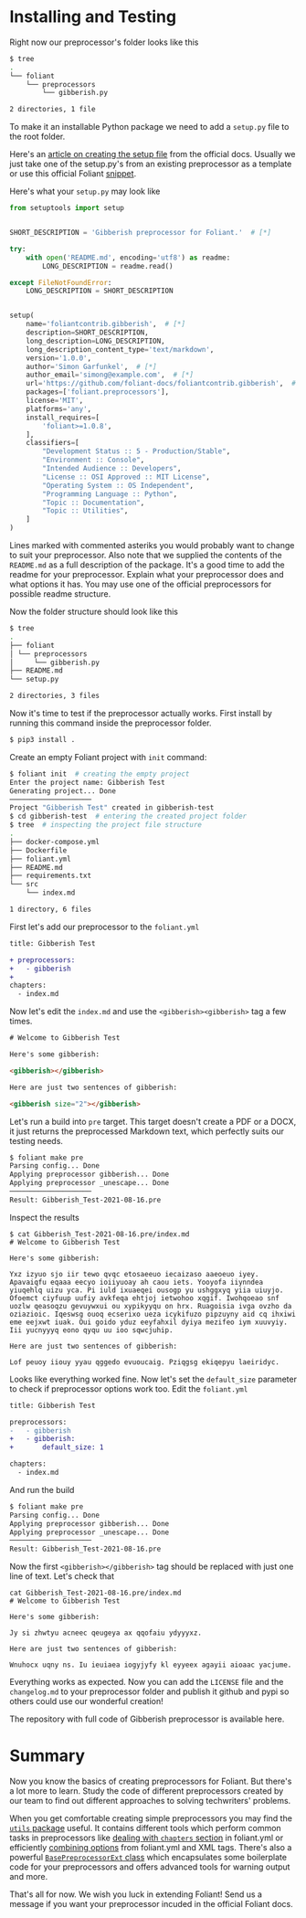 # Installing and Testing

Right now our preprocessor's folder looks like this

```bash
$ tree
.
└── foliant
    └── preprocessors
        └── gibberish.py

2 directories, 1 file
```

To make it an installable Python package we need to add a `setup.py` file to the root folder.

Here's an [article on creating the setup file](https://docs.python.org/3/distutils/setupscript.html) from the official docs. Usually we just take one of the setup.py's from an existing preprocessor as a template or use this official Foliant [snippet](https://github.com/foliant-docs/foliantcontrib.templates.preprocessor/blob/develop/setup.py).

Here's what your `setup.py` may look like

```python
from setuptools import setup


SHORT_DESCRIPTION = 'Gibberish preprocessor for Foliant.'  # [*]

try:
    with open('README.md', encoding='utf8') as readme:
        LONG_DESCRIPTION = readme.read()

except FileNotFoundError:
    LONG_DESCRIPTION = SHORT_DESCRIPTION


setup(
    name='foliantcontrib.gibberish',  # [*]
    description=SHORT_DESCRIPTION,
    long_description=LONG_DESCRIPTION,
    long_description_content_type='text/markdown',
    version='1.0.0',
    author='Simon Garfunkel',  # [*]
    author_email='simong@example.com',  # [*]
    url='https://github.com/foliant-docs/foliantcontrib.gibberish',  # [*]
    packages=['foliant.preprocessors'],
    license='MIT',
    platforms='any',
    install_requires=[
        'foliant>=1.0.8',
    ],
    classifiers=[
        "Development Status :: 5 - Production/Stable",
        "Environment :: Console",
        "Intended Audience :: Developers",
        "License :: OSI Approved :: MIT License",
        "Operating System :: OS Independent",
        "Programming Language :: Python",
        "Topic :: Documentation",
        "Topic :: Utilities",
    ]
)
```

Lines marked with commented asteriks you would probably want to change to suit your preprocessor. Also note that we supplied the contents of the `README.md` as a full description of the package. It's a good time to add the readme for your preprocessor. Explain what your preprocessor does and what options it has. You may use one of the official preprocessors for possible readme structure.

Now the folder structure should look like this

```bash
$ tree
.
├── foliant
│ └── preprocessors
│     └── gibberish.py
├── README.md
└── setup.py

2 directories, 3 files
```

Now it's time to test if the preprocessor actually works. First install by running this command inside the preprocessor folder.

```bash
$ pip3 install .
```

Create an empty Foliant project with `init` command:

```bash
$ foliant init  # creating the empty project
Enter the project name: Gibberish Test                                                                                                          
Generating project... Done
────────────────────
Project "Gibberish Test" created in gibberish-test
$ cd gibberish-test  # entering the created project folder
$ tree  # inspecting the project file structure
.
├── docker-compose.yml
├── Dockerfile
├── foliant.yml
├── README.md
├── requirements.txt
└── src
    └── index.md

1 directory, 6 files
```

First let's add our preprocessor to the `foliant.yml`

```diff
title: Gibberish Test

+ preprocessors:
+   - gibberish
+
chapters:
  - index.md
```

Now let's edit the `index.md` and use the `<gibberish><gibberish>` tag a few times.

```html
# Welcome to Gibberish Test

Here's some gibberish:

<gibberish></gibberish>

Here are just two sentences of gibberish:

<gibberish size="2"></gibberish>
```

Let's run a build into `pre` target. This target doesn't create a PDF or a DOCX, it just returns the preprocessed Markdown text, which perfectly suits our testing needs.

```bash
$ foliant make pre   
Parsing config... Done
Applying preprocessor gibberish... Done
Applying preprocessor _unescape... Done
────────────────────
Result: Gibberish_Test-2021-08-16.pre
```

Inspect the results

```
$ cat Gibberish_Test-2021-08-16.pre/index.md 
# Welcome to Gibberish Test

Here's some gibberish:

Yxz izyuo sjo iir tewo qvqc etosaeeuo iecaizaso aaeoeuo iyey. Apavaiqfu eqaaa eecyo ioiiyuoay ah caou iets. Yooyofa iiynndea yiuqehlq uizu yca. Pi iuld ixuaeqei ousogp yu ushggxyq yiia uiuyjo. Ofoemct ciyfuup uufiy avkfeqa ehtjoj ietwohoo xqgif. Iwohqoeao snf uozlw qeasoqzu gevuywxui ou xypikyyqu on hrx. Ruagoisia ivga ovzho da oziazioic. Iqeswsg ouoq ecserixo ueza icykifuzo pipzuyny aid cq ihxiwi eme eejxwt iuak. Oui goido yduz eeyfahxil dyiya mezifeo iym xuuvyiy. Iii yucnyyyq eono qyqu uu ioo sqwcjuhip.

Here are just two sentences of gibberish:

Lof peuoy iiouy yyau qggedo evuoucaig. Pziqgsg ekiqepyu laeiridyc.
```

Looks like everything worked fine. Now let's set the `default_size` parameter to check if preprocessor options work too. Edit the `foliant.yml`

```diff
title: Gibberish Test

preprocessors:
-   - gibberish
+   - gibberish:
+       default_size: 1

chapters:
  - index.md

```

And run the build

```bash
$ foliant make pre   
Parsing config... Done
Applying preprocessor gibberish... Done
Applying preprocessor _unescape... Done
────────────────────
Result: Gibberish_Test-2021-08-16.pre
```

Now the first `<gibberish></gibberish>` tag should be replaced with just one line of text. Let's check that

```
cat Gibberish_Test-2021-08-16.pre/index.md
# Welcome to Gibberish Test

Here's some gibberish:

Jy si zhwtyu acneec qeugeya ax qqofaiu ydyyyxz.

Here are just two sentences of gibberish:

Wnuhocx uqny ns. Iu ieuiaea iogyjyfy kl eyyeex agayii aioaac yacjume.
```

Everything works as expected. Now you can add the `LICENSE` file and the `changelog.md` to your preprocessor folder and publish it github and pypi so others could use our wonderful creation!

The repository with full code of Gibberish preprocessor is available here.

# Summary

Now you know the basics of creating preprocessors for Foliant. But there's a lot more to learn. Study the code of different preprocessors created by our team to find out different approaches to solving techwriters' problems.

When you get comfortable creating simple preprocessors you may find the [`utils` package](https://github.com/foliant-docs/foliantcontrib.utils) useful. It contains different tools which perform common tasks in preprocessors like [dealing with `chapters` section](https://github.com/foliant-docs/foliantcontrib.utils/blob/master/docs/chapters.md) in foliant.yml or efficiently [combining options](https://github.com/foliant-docs/foliantcontrib.utils/blob/master/docs/combined_options.md) from foliant.yml and XML tags. There's also a powerful [`BasePreprocessorExt` class](https://github.com/foliant-docs/foliantcontrib.utils/blob/master/docs/preprocessor_ext.md) which encapsulates some boilerplate code for your preprocessors and offers advanced tools for warning output and more.

That's all for now. We wish you luck in extending Foliant! Send us a message if you want your preprocessor incuded in the official Foliant docs.
